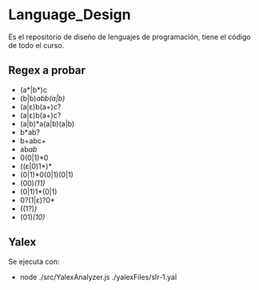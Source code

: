 # Language_Design
Es el repositorio de diseño de lenguajes de programación, tiene el código de todo el curso.

## Regex a probar
- (a*|b*)c
- (b|b)*abb(a|b)*
- (a|ε)b(a+)c?
- (a|ε)b(a+)c?
- (a|b)*a(a|b)(a|b)
- b*ab?
- b+abc+
- ab*ab*
- 0(0|1)*0
- ((ε|0)1*)*
- (0|1)*0(0|1)(0|1)
- (00)*(11)*
- (0|1)1*(0|1)
- 0?(1|ε)?0*
- ((1?)*)*
- (01)*(10)*

## Yalex
Se ejecuta con:
* node ./src/YalexAnalyzer.js ./yalexFiles/slr-1.yal